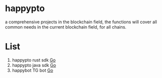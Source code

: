 # happypto
a comprehensive projects in the blockchain field, the functions will cover all common needs in the current blockchain field, for all chains.
# List
1. happypto rust sdk [Go](https://github.com/0xhappyboy/happypto/tree/main/happypto-rs)
2. happypto java sdk [Go](https://github.com/0xhappyboy/happypto/tree/main/happypto-j)
3. happybot TG bot [Go](https://github.com/0xhappyboy/happypto/tree/main/happybot-tg)
